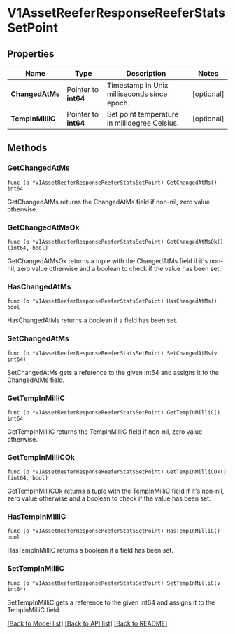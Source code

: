 # V1AssetReeferResponseReeferStatsSetPoint

## Properties

Name | Type | Description | Notes
------------ | ------------- | ------------- | -------------
**ChangedAtMs** | Pointer to **int64** | Timestamp in Unix milliseconds since epoch. | [optional] 
**TempInMilliC** | Pointer to **int64** | Set point temperature in millidegree Celsius. | [optional] 

## Methods

### GetChangedAtMs

`func (o *V1AssetReeferResponseReeferStatsSetPoint) GetChangedAtMs() int64`

GetChangedAtMs returns the ChangedAtMs field if non-nil, zero value otherwise.

### GetChangedAtMsOk

`func (o *V1AssetReeferResponseReeferStatsSetPoint) GetChangedAtMsOk() (int64, bool)`

GetChangedAtMsOk returns a tuple with the ChangedAtMs field if it's non-nil, zero value otherwise
and a boolean to check if the value has been set.

### HasChangedAtMs

`func (o *V1AssetReeferResponseReeferStatsSetPoint) HasChangedAtMs() bool`

HasChangedAtMs returns a boolean if a field has been set.

### SetChangedAtMs

`func (o *V1AssetReeferResponseReeferStatsSetPoint) SetChangedAtMs(v int64)`

SetChangedAtMs gets a reference to the given int64 and assigns it to the ChangedAtMs field.

### GetTempInMilliC

`func (o *V1AssetReeferResponseReeferStatsSetPoint) GetTempInMilliC() int64`

GetTempInMilliC returns the TempInMilliC field if non-nil, zero value otherwise.

### GetTempInMilliCOk

`func (o *V1AssetReeferResponseReeferStatsSetPoint) GetTempInMilliCOk() (int64, bool)`

GetTempInMilliCOk returns a tuple with the TempInMilliC field if it's non-nil, zero value otherwise
and a boolean to check if the value has been set.

### HasTempInMilliC

`func (o *V1AssetReeferResponseReeferStatsSetPoint) HasTempInMilliC() bool`

HasTempInMilliC returns a boolean if a field has been set.

### SetTempInMilliC

`func (o *V1AssetReeferResponseReeferStatsSetPoint) SetTempInMilliC(v int64)`

SetTempInMilliC gets a reference to the given int64 and assigns it to the TempInMilliC field.


[[Back to Model list]](../README.md#documentation-for-models) [[Back to API list]](../README.md#documentation-for-api-endpoints) [[Back to README]](../README.md)


